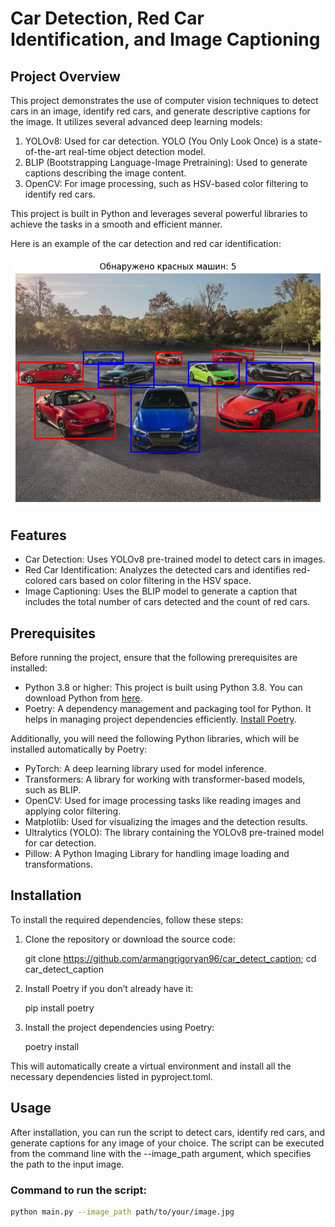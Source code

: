 # Car Detection, Red Car Identification, and Image Captioning

## Project Overview

This project demonstrates the use of computer vision techniques to detect cars in an image, identify red cars, and generate descriptive captions for the image. It utilizes several advanced deep learning models:

1. YOLOv8: Used for car detection. YOLO (You Only Look Once) is a state-of-the-art real-time object detection model.
2. BLIP (Bootstrapping Language-Image Pretraining): Used to generate captions describing the image content.
3. OpenCV: For image processing, such as HSV-based color filtering to identify red cars.

This project is built in Python and leverages several powerful libraries to achieve the tasks in a smooth and efficient manner. 



Here is an example of the car detection and red car identification:

![Detected Cars](output.png)


## Features

- Car Detection: Uses YOLOv8 pre-trained model to detect cars in images.
- Red Car Identification: Analyzes the detected cars and identifies red-colored cars based on color filtering in the HSV space.
- Image Captioning: Uses the BLIP model to generate a caption that includes the total number of cars detected and the count of red cars.

## Prerequisites

Before running the project, ensure that the following prerequisites are installed:

- Python 3.8 or higher: This project is built using Python 3.8. You can download Python from [here](https://www.python.org/downloads/).
- Poetry: A dependency management and packaging tool for Python. It helps in managing project dependencies efficiently. [Install Poetry](https://python-poetry.org/docs/#installation).

Additionally, you will need the following Python libraries, which will be installed automatically by Poetry:

- PyTorch: A deep learning library used for model inference.
- Transformers: A library for working with transformer-based models, such as BLIP.
- OpenCV: Used for image processing tasks like reading images and applying color filtering.
- Matplotlib: Used for visualizing the images and the detection results.
- Ultralytics (YOLO): The library containing the YOLOv8 pre-trained model for car detection.
- Pillow: A Python Imaging Library for handling image loading and transformations.

## Installation

To install the required dependencies, follow these steps:

1. Clone the repository or download the source code:
    
    git clone https://github.com/armangrigoryan96/car_detect_caption; cd car_detect_caption
    
2. Install Poetry if you don’t already have it:
    
   pip install poetry    

3. Install the project dependencies using Poetry:
    
    poetry install
    
This will automatically create a virtual environment and install all the necessary dependencies listed in pyproject.toml.

## Usage

After installation, you can run the script to detect cars, identify red cars, and generate captions for any image of your choice. The script can be executed from the command line with the --image_path argument, which specifies the path to the input image.

### Command to run the script:

```bash
python main.py --image_path path/to/your/image.jpg
